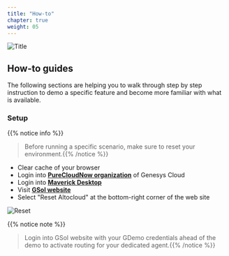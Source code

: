 ```yaml
---
title: "How-to"
chapter: true
weight: 05
---
```


![Title](/images/Introduction.PNG)


## How-to guides

The following sections are helping you to walk through step by step instruction to demo a specific feature and become more familiar with what is available.

### Setup

{{% notice info %}}
 > Before running a specific scenario, make sure to reset your environment.{{% /notice %}}

- Clear cache of your browser
- Login into **[PureCloudNow organization](https://login.mypurecloud.com/#/authenticate-adv/org/purecloudnow)** of Genesys Cloud
- Login into **[Maverick Desktop](https://apps.mypurecloud.com/digital-desktop/#/work)**
- Visit **[GSol website](https://gsolgc.demo.genesys.com/)**
- Select "Reset Altocloud" at the bottom-right corner of the web site

 ![Reset](/images/gsol-gpe-reset-altocloud.png)

{{% notice note %}}
 > Login into GSol website with your GDemo credentials ahead of the demo to activate routing for your dedicated agent.{{% /notice %}}

